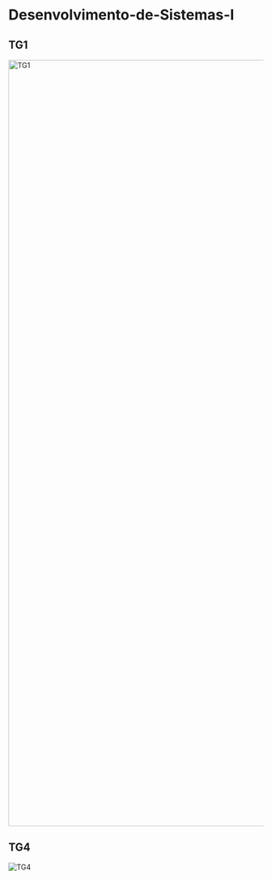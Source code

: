 # Desenvolvimento-de-Sistemas-I

## TG1 

<img width="1512" alt="TG1" src="https://github.com/igorbraganca2003/Desenvolvimento-de-Sistemas-I/assets/61918994/f66b671d-898e-4eb3-9ef1-82f1ac5f57d1">


## TG4

![TG4](https://github.com/igorbraganca2003/Desenvolvimento-de-Sistemas-I/assets/61918994/617e9ef4-66e2-4268-b1f0-3f0843327ec4)
